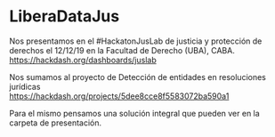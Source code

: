 # LiberaDataJus


Nos presentamos en el #HackatonJusLab de justicia y protección de derechos el 12/12/19 en la Facultad de Derecho (UBA), CABA.  
https://hackdash.org/dashboards/juslab  

Nos sumamos al proyecto de Detección de entidades en resoluciones jurídicas  
https://hackdash.org/projects/5dee8cce8f5583072ba590a1  

Para el mismo pensamos una solución integral que pueden ver en la carpeta de presentación.
